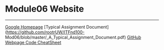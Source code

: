 # Module06 Website
---
[Google Homepage](https://www.google.com "Google's Homepage")
[Typical Assignment Document](https://github.com/rootrUW/ITFnd100-
Mod06/blob/master/_A_Typical_Assignment_Document.pdf)
[GitHub Webpage Code CheatSheet](https://github.com/adam-p/markdownhere/wiki/Markdown-Cheatsheet)
